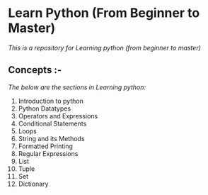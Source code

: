 # Learn Python (From Beginner to Master)
*This is a repository for Learning python (from beginner to master)*

## Concepts :-
*The below are the sections in Learning python:*

1. Introduction to python
2. Python Datatypes
3. Operators and Expressions
4. Conditional Statements
5. Loops
6. String and its Methods
7. Formatted Printing
8. Regular Expressions
9. List
10. Tuple
11. Set
12. Dictionary